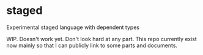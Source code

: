 # staged
Experimental staged language with dependent types

WIP. Doesn't work yet. Don't look hard at any part. This repo currently exist now mainly so that I can publicly link to some parts and documents.
